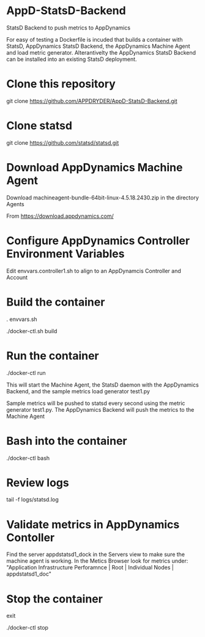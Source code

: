 # AppD-StatsD-Backend
StatsD Backend to push metrics to AppDynamics

For easy of testing a Dockerfile is incuded that builds a container with StatsD, AppDynamics StatsD Backend, the AppDynamics Machine Agent and load metric generator. Alterantivelty the AppDynamics StatsD Backend can be installed into an existing StatsD deployment.

# Clone this repository
git clone https://github.com/APPDRYDER/AppD-StatsD-Backend.git

# Clone statsd
git clone https://github.com/statsd/statsd.git

# Download AppDynamics Machine Agent

Download machineagent-bundle-64bit-linux-4.5.18.2430.zip in the directory Agents

From https://download.appdynamics.com/

# Configure AppDynamics Controller Environment Variables
Edit envvars.controller1.sh to align to an AppDynamcis Controller and Account

# Build the container
. envvars.sh

./docker-ctl.sh build

# Run the container
./docker-ctl run

This will start the Machine Agent, the StatsD daemon with the AppDynamics Backend, and the sample metrics load generator test1.py

Sample metrics will be pushed to statsd every second using the metric generator test1.py. The AppDynamics Backend will push the metrics to the Machine Agent

# Bash into the container
./docker-ctl bash

# Review logs
tail -f logs/statsd.log

# Validate metrics in AppDynamics Contoller
Find the server appdstatsd1_dock in the Servers view to make sure the machine agent is working. In the Metics Browser look for metrics under: "Application Infrastructure Perforamnce | Root | Individual Nodes | appdstatsd1_doc"

# Stop the container
exit

./docker-ctl stop


